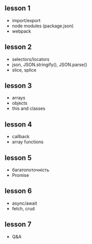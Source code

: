 ## lesson 1

- import/export
- node modules (package.json)
- webpack

## lesson 2

- selectors/locators
- json, JSON.stringify(), JSON.parse()
- slice, splice

## lesson 3

- arrays
- objects
- this and classes

## lesson 4

- callback
- array functions

## lesson 5

- багатопоточність
- Promise

## lesson 6

- async/await
- fetch, crud

## lesson 7

- Q&A
